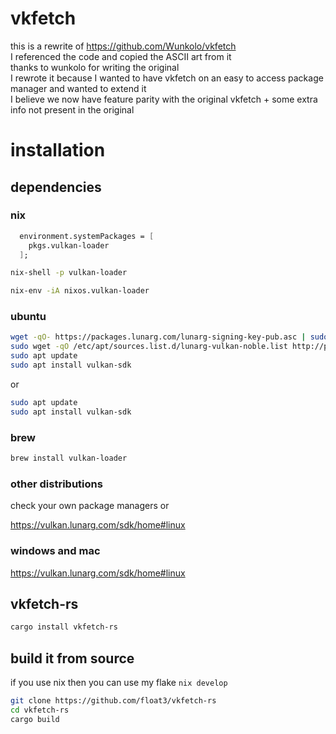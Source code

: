 # vkfetch

this is a rewrite of https://github.com/Wunkolo/vkfetch \
I referenced the code and copied the ASCII art from it \
thanks to wunkolo for writing the original \
I rewrote it because I wanted to have vkfetch on an easy to access package manager and wanted to extend it \
I believe we now have feature parity with the original vkfetch + some extra info not present in the original

# installation

## dependencies

### nix

```nix
  environment.systemPackages = [
    pkgs.vulkan-loader
  ];
```

```sh
nix-shell -p vulkan-loader
```

```sh
nix-env -iA nixos.vulkan-loader
```

### ubuntu

```sh
wget -qO- https://packages.lunarg.com/lunarg-signing-key-pub.asc | sudo tee /etc/apt/trusted.gpg.d/lunarg.asc
sudo wget -qO /etc/apt/sources.list.d/lunarg-vulkan-noble.list http://packages.lunarg.com/vulkan/lunarg-vulkan-noble.list
sudo apt update
sudo apt install vulkan-sdk
```
or
```sh
sudo apt update
sudo apt install vulkan-sdk
```

### brew

```sh
brew install vulkan-loader
```

### other distributions

check your own package managers or

https://vulkan.lunarg.com/sdk/home#linux


### windows and mac

https://vulkan.lunarg.com/sdk/home#linux

## vkfetch-rs


```sh
cargo install vkfetch-rs
```

## build it from source

if you use nix then you can use my flake `nix develop`

```sh
git clone https://github.com/float3/vkfetch-rs
cd vkfetch-rs
cargo build
```
